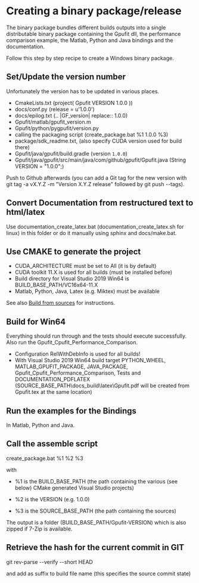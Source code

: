 # Creating a binary package/release

The binary package bundles different builds outputs into a single distributable binary package containing the Gpufit dll,
the performance comparison example, the Matlab, Python and Java bindings and the documentation.

Follow this step by step recipe to create a Windows binary package.

## Set/Update the version number

Unfortunately the version has to be updated in various places.

- CmakeLists.txt (project( Gpufit VERSION 1.0.0 ))
- docs/conf.py (release = u'1.0.0')
- docs/epilog.txt (.. |GF_version| replace:: 1.0.0)
- Gpufit/matlab/gpufit_version.m 
- Gpufit/python/pygpufit/version.py
- calling the packaging script (create_package.bat %1 1.0.0 %3)
- package/sdk_readme.txt, (also specify CUDA version used for build there)
- Gpufit/java/gpufit/build.gradle (version `1.0.0`)
- Gpufit/java/gpufit/src/main/java/com/github/gpufit/Gpufit.java (String VERSION = "1.0.0";)

Push to Github afterwards (you can add a Git tag for the new version with git tag -a vX.Y.Z -m "Version X.Y.Z release" followed by git push --tags).

## Convert Documentation from restructured text to html/latex

Use documentation_create_latex.bat (documentation_create_latex.sh for linux) in this folder or do it manually using sphinx and docs/make.bat.

## Use CMAKE to generate the project

- CUDA_ARCHITECTURE must be set to All (it is by default)
- CUDA toolkit 11.X is used for all builds (must be installed before)
- Build directory for Visual Studio 2019 Win64 is BUILD_BASE_PATH/VC16x64-11.X
- Matlab, Python, Java, Latex (e.g. Miktex) must be available

See also [Build from sources](https://gpufit.readthedocs.io/en/latest/installation.html#building-from-source-code) for instructions.

## Build for Win64

Everything should run through and the tests should execute successfully. Also run the Gpufit_Cpufit_Performance_Comparison.

- Configuration RelWithDebInfo is used for all builds!
- With Visual Studio 2019 Win64 build target PYTHON_WHEEL, MATLAB_GPUFIT_PACKAGE, JAVA_PACKAGE, Gpufit_Cpufit_Performance_Comparison, Tests and DOCUMENTATION_PDFLATEX (SOURCE_BASE_PATH\docs\_build\latex\Gpufit.pdf will be created from Gpufit.tex at the same location)

## Run the examples for the Bindings

In Matlab, Python and Java.

## Call the assemble script

create_package.bat %1 %2 %3

with 

- %1 is the BUILD_BASE_PATH (the path containing the various (see below) CMake generated Visual Studio projects)

- %2 is the VERSION (e.g. 1.0.0)

- %3 is the SOURCE_BASE_PATH (the path containing the sources)

The output is a folder (BUILD_BASE_PATH/Gpufit-VERSION) which is also zipped if 7-Zip is available.

## Retrieve the hash for the current commit in GIT

git rev-parse --verify --short HEAD

and add as suffix to build file name (this specifies the source commit state)
